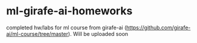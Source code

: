 # ml-girafe-ai-homeworks
completed hw/labs for ml course from girafe-ai (https://github.com/girafe-ai/ml-course/tree/master). Will be uploaded soon
